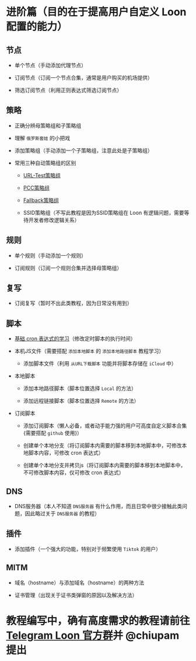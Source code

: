 # 进阶篇（目的在于提高用户自定义 Loon 配置的能力）

## 节点

- 单个节点（手动添加代理节点）

- 订阅节点（订阅一个节点合集，通常是用户购买的机场提供）

- 筛选订阅节点（利用正则表达式筛选订阅节点）

## 策略

- 正确分辨母策略组和子策略组

- 理解 `俄罗斯套娃` 的小把戏

- 添加策略组（手动添加一个子策略组，注意此处是子策略组）

- 常用三种自动策略组的区别    

  - [URL-Test策略组](https://github.com/chiupam/tutorial/blob/master/Loon/Plus/URL-Test.md)     
  
  - [PCC策略组](https://github.com/chiupam/tutorial/blob/master/Loon/Plus/PCC.md)     
  
  - [Fallback策略组](https://github.com/chiupam/tutorial/blob/master/Loon/Plus/Fallback.md)
  
  - SSID策略组（不写此教程是因为SSID策略组在 Loon 有逻辑问题，需要等待开发者修改逻辑关系）
  
## 规则

- 单个规则（手动添加一个规则）

- 订阅规则（订阅一个规则合集并选择母策略组）
 
## 复写

- 订阅复写（暂时不出此类教程，因为日常没有用到）

## 脚本

- [基础 cron 表达式的学习](https://github.com/chiupam/tutorial/blob/master/Loon/Plus/cron.md)（修改定时脚本的执行时间）

- 本机JS文件（需要搭配 `添加本地脚本` 的 `添加本地路径脚本` 教程学习）

  - 添加脚本文件（利用 `从URL下载脚本` 功能并将脚本存储在 `iCloud` 中）

- 本地脚本

  - 添加本地路径脚本（脚本位置选择 `Local` 的方法）
  
  - 添加远程链接脚本（脚本位置选择 `Remote` 的方法）

- 订阅脚本

  - 添加订阅脚本（懒人必备，或者动手能力强的用户可高度自定义脚本合集{需要搭配 `github` 使用}）

  - 创建单个本地分支（将订阅脚本内需要的脚本移到本地脚本中，可修改本地脚本内容，可修改 cron 表达式）
  
  - 创建单个本地分支并拷贝js（将订阅脚本内需要的脚本移到本地脚本中，不可修改脚本内容，仅可修改 cron 表达式）

## DNS

- DNS服务器（本人不知道 `DNS服务器` 有什么作用，而且日常中很少接触此类问题，因此略过关于 `DNS服务器` 的教程）

## 插件

- 添加插件（一个强大的功能，特别对于频繁使用 `Tiktok` 的用户）

## MITM

- 域名（hostname）与添加域名（hostname）的两种方法

- 证书管理（出现关于证书类弹窗的原因以及解决方法）

# 教程编写中，确有高度需求的教程请前往 [Telegram Loon 官方群](https://t.me/Loon0x00)并 @chiupam 提出
